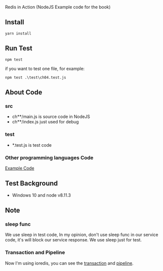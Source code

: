 Redis in Action (NodeJS Example code for the book)

## Install
```
yarn install
```

## Run Test
```
npm test
```

if you want to test one file, for example:
```
npm test .\test\ch04.test.js
```

## About Code
### src
- ch**/main.js is source code in NodeJS
- ch**/index.js just used for debug

### test
- *.test.js is test code

### Other programming languages Code
[Example Code](https://github.com/josiahcarlson/redis-in-action)

## Test Background
- Windows 10 and node v8.11.3

## Note
### sleep func
We use sleep in test code, In my opinion, don't use sleep func in our service code, it's will block our service response.
We use sleep just for test.

### Transaction and Pipeline
Now I'm using ioredis, you can see the [transaction](https://github.com/luin/ioredis#transaction) and [pipeline](https://github.com/luin/ioredis#pipelining).